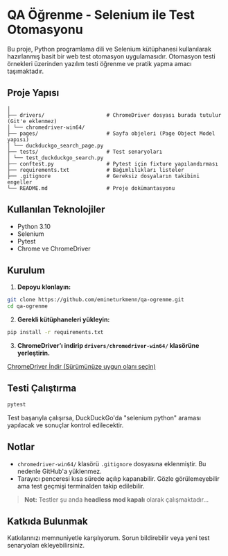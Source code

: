# QA Öğrenme - Selenium ile Test Otomasyonu

Bu proje, Python programlama dili ve Selenium kütüphanesi kullanılarak hazırlanmış basit bir web test otomasyon uygulamasıdır. Otomasyon testi örnekleri üzerinden yazılım testi öğrenme ve pratik yapma amacı taşımaktadır.

## Proje Yapısı

```
│
├── drivers/                    # ChromeDriver dosyası burada tutulur (Git'e eklenmez)
│ └── chromedriver-win64/
├── pages/                      # Sayfa objeleri (Page Object Model yapısı)
│ └── duckduckgo_search_page.py
├── tests/                      # Test senaryoları
│ └── test_duckduckgo_search.py
├── conftest.py                 # Pytest için fixture yapılandırması
├── requirements.txt            # Bağımlılıkları listeler
├── .gitignore                  # Gereksiz dosyaların takibini engeller
└── README.md                   # Proje dokümantasyonu
```

## Kullanılan Teknolojiler

- Python 3.10
- Selenium
- Pytest
- Chrome ve ChromeDriver

## Kurulum

1. **Depoyu klonlayın:**

```bash
git clone https://github.com/emineturkmenn/qa-ogrenme.git
cd qa-ogrenme
```

2. **Gerekli kütüphaneleri yükleyin:**

```bash
pip install -r requirements.txt
```

3. **ChromeDriver’ı indirip `drivers/chromedriver-win64/` klasörüne yerleştirin.**

[ChromeDriver İndir (Sürümünüze uygun olanı seçin)](https://googlechromelabs.github.io/chrome-for-testing/)

## Testi Çalıştırma

```bash
pytest
```

Test başarıyla çalışırsa, DuckDuckGo'da "selenium python" araması yapılacak ve sonuçlar kontrol edilecektir.

## Notlar

- `chromedriver-win64/` klasörü `.gitignore` dosyasına eklenmiştir. Bu nedenle GitHub'a yüklenmez.
- Tarayıcı penceresi kısa sürede açılıp kapanabilir. Gözle görülemeyebilir ama test geçmişi terminalden takip edilebilir.

> **Not:** Testler şu anda **headless mod kapalı** olarak çalışmaktadır...


## Katkıda Bulunmak

Katkılarınızı memnuniyetle karşılıyorum. Sorun bildirebilir veya yeni test senaryoları ekleyebilirsiniz.
